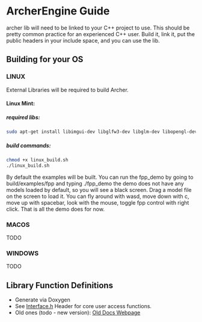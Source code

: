 # ArcherEngine Guide

archer lib will need to be linked to your C++ project to use. This should be pretty common practice for an experienced C++ user. Build it, link it, put the public headers in your include space, and you can use the lib.

## Building for your OS

### LINUX

External Libraries will be required to build Archer.

#### Linux Mint:

##### required libs:
```bash
sudo apt-get install libimgui-dev libglfw3-dev libglm-dev libopengl-dev libsndfile-dev libopenal-dev libcurl-dev libassimp-dev libglew-dev libopenal-dev
```

##### build commands:
```bash
chmod +x linux_build.sh
./linux_build.sh
```

By default the examples will be built. You can run the fpp_demo by going to build/examples/fpp and typing ./fpp_demo
the demo does not have any models loaded by default, so you will see a black screen. Drag a model file on the screen to load it.
You can fly around with wasd, move down with c, move up with spacebar, look with the mouse, toggle fpp control with right click.
That is all the demo does for now.

### MACOS

TODO

### WINDOWS

TODO


## Library Function Definitions

- Generate via Doxygen
- See [Interface.h](AAEngine/include/AAEngine/Interface.h) Header for core user access functions.
- Old ones (todo - new version): [Old Docs Webpage](https://mattearly.github.io/AncientArcher/index.html)
